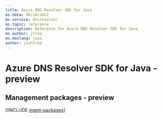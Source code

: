 ```yaml
---
title: Azure DNS Resolver SDK for Java
ms.data: 08/10/2022
ms.service: dnsresolver
ms.topic: reference
description: Reference for Azure DNS Resolver SDK for Java
ms.author: jfree
ms.devlang: java
author: joshfree
---
```

# Azure DNS Resolver SDK for Java - preview

## Management packages - preview
[!INCLUDE [mgmt-packages](dns-resolver-mgmt-index.md)]